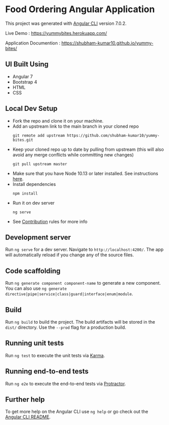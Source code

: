 # Food Ordering Angular Application

This project was generated with [Angular CLI](https://github.com/angular/angular-cli) version 7.0.2.

Live Demo : https://yummybites.herokuapp.com/

Application Documention : https://shubham-kumar10.github.io/yummy-bites/

## UI Built Using

* Angular 7
* Bootstrap 4
* HTML
* CSS
## Local Dev Setup

* Fork the repo and clone it on your machine.
* Add an upstream link to the main branch in your cloned repo
    ```
    git remote add upstream https://github.com/shubham-kumar10/yummy-bites.git
    ```
* Keep your cloned repo up to date by pulling from upstream (this will also avoid any merge conflicts while committing new changes)
    ```
    git pull upstream master
    ```
* Make sure that you have Node 10.13 or later installed. See instructions [here](https://nodejs.org/en/download/).
* Install dependencies
    ```
    npm install
    ```
* Run it on dev server
    ```
    ng serve
    ```
* See [Contribution](https://github.com/shubham-kumar10/yummy-bites/blob/master/CONTRIBUTING.md) rules for more info


## Development server

Run `ng serve` for a dev server. Navigate to `http://localhost:4200/`. The app will automatically reload if you change any of the source files.

## Code scaffolding

Run `ng generate component component-name` to generate a new component. You can also use `ng generate directive|pipe|service|class|guard|interface|enum|module`.

## Build

Run `ng build` to build the project. The build artifacts will be stored in the `dist/` directory. Use the `--prod` flag for a production build.

## Running unit tests

Run `ng test` to execute the unit tests via [Karma](https://karma-runner.github.io).

## Running end-to-end tests

Run `ng e2e` to execute the end-to-end tests via [Protractor](http://www.protractortest.org/).

## Further help

To get more help on the Angular CLI use `ng help` or go check out the [Angular CLI README](https://github.com/angular/angular-cli/blob/master/README.md).
